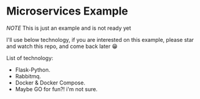 # Microservices Example

*NOTE* This is just an example and is not ready yet

I'll use below technology, if you are interested on this example, please star and watch this repo, and come back later 😁

List of technology:

* Flask-Python.
* Rabbitmq.
* Docker & Docker Compose.
* Maybe GO for fun?! i'm not sure.
